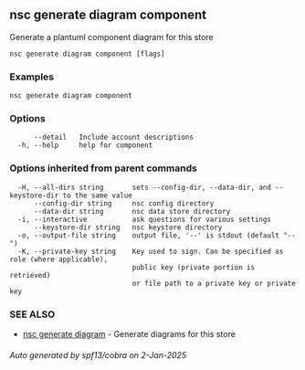 ## nsc generate diagram component

Generate a plantuml component diagram for this store

```
nsc generate diagram component [flags]
```

### Examples

```
nsc generate diagram component
```

### Options

```
      --detail   Include account descriptions
  -h, --help     help for component
```

### Options inherited from parent commands

```
  -H, --all-dirs string       sets --config-dir, --data-dir, and --keystore-dir to the same value
      --config-dir string     nsc config directory
      --data-dir string       nsc data store directory
  -i, --interactive           ask questions for various settings
      --keystore-dir string   nsc keystore directory
  -o, --output-file string    output file, '--' is stdout (default "--")
  -K, --private-key string    Key used to sign. Can be specified as role (where applicable),
                              public key (private portion is retrieved)
                              or file path to a private key or private key 
```

### SEE ALSO

* [nsc generate diagram](nsc_generate_diagram.md)	 - Generate diagrams for this store

###### Auto generated by spf13/cobra on 2-Jan-2025
